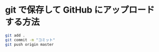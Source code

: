 # git で保存して GitHub にアップロードする方法

```bash
git add .
git commit -m "コミット"
git push origin master
```

```

```
